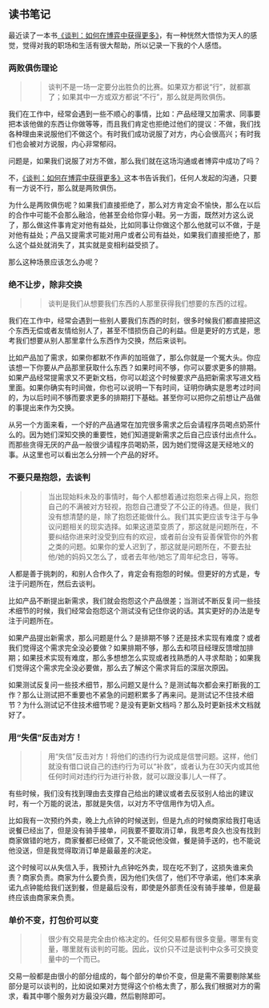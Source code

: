 ## 读书笔记

最近读了一本书[《谈判：如何在博弈中获得更多》](https://book.douban.com/subject/30203275/)，有一种恍然大悟惊为天人的感觉，觉得对我的职场和生活有很大帮助，所以记录一下我的个人感悟。

### 两败俱伤理论

>> 谈判不是一场一定要分出胜负的比赛。如果双方都说“行”，就都赢了；如果其中一方或双方都说“不行”，那么就是两败俱伤。

我们在工作中，经常会遇到一些不顺心的事情，比如：产品经理又加需求、同事要把本该他做的东西让你做等等，而且我们肯定也拒绝过他们的提议：不做，我们找各种理由来说服他们不做这个。有时我们成功说服了对方，内心会很高兴；有时我们也会被对方说服，内心非常郁闷。

问题是，如果我们说服了对方不做，那么我们就在这场沟通或者博弈中成功了吗？

不，[《谈判：如何在博弈中获得更多》](https://book.douban.com/subject/30203275/)这本书告诉我们，任何人发起的沟通，只要有一方说不行，那么就是两败俱伤。

为什么是两败俱伤呢？如果我们直接拒绝了，那么对方肯定会不愉快，那么在以后的合作中可能不会那么融洽，他甚至会给你穿小鞋。另一方面，既然对方这么说了，那么做这件事肯定对他有益处，比如同事让你做这个那么他就可以不做，于是对他有益处；产品又提需求可能对用户或者公司有益处，如果我们直接拒绝了，那么这个益处就消失了，其实就是变相利益受损了。

那么这种场景应该怎么办呢？

### 绝不让步，除非交换

>> 谈判是我们从想要我们东西的人那里获得我们想要的东西的过程。

我们在工作中，经常会遇到一些别人要我们东西的时刻，很多时候我们都直接把这个东西无偿或者友情给别人了，甚至不惜损伤自己的利益。但是更好的方式是，思考我们想要从别人那里拿什么东西作为交换，然后来谈判。

比如产品加了需求，如果你都默不作声的加班做了，那么你就是一个冤大头。你应该想一下你要从产品那里获取什么东西？如果时间不够，你可以要求更多的排期。如果产品经常提需求又不更新文档，你可以趁这个时候要求产品把新需求写进文档里面。如果你确实有时间做，你也可以说明一下有时间，证明你确实是思考过时间的，为以后时间不够而要求更多的排期打下基础。甚至你可以把你之前想让产品做的事提出来作为交换。

从另一个方面来看，一个好的产品通常在加完很多需求之后会请程序员喝点奶茶什么的。因为她们深知交换的重要性，她们知道提新需求之后自己应该付出点什么。而那些贪得无厌的产品一般很少请程序员喝奶茶，因为她们觉得这是天经地义的事。从这里也可以看出怎么分辨一个产品的好坏。

### 不要只是抱怨，去谈判

>> 当出现始料未及的事情时，每个人都想着通过抱怨来占得上风，抱怨自己的不满被对方轻视，抱怨自己遭受了不公正的待遇。但是，我们没有想清楚的是，除了抱怨还能做什么。我们其实更应该专注于与争议问题相关的现实选择。如果这道菜变质了，那这就是问题所在，不要纠结你进来时没受到应有的欢迎，或者前台没有妥善保管你的外套之类的问题。如果你的爱人迟到了，那这就是问题所在，不要去扯他/她的妈妈又怎么了，或者去年他/她忘了周年纪念日，等等。

人都是善于挑刺的，和别人合作久了，肯定会有抱怨的时候。但更好的方式是，专注于问题所在，然后去谈判。

比如产品不断提出新需求，我们就会抱怨这个产品很差；当测试不断反复问一些技术细节的时候，我们经常会抱怨这个测试没有记住你说的话。其实更好的办法是专注于问题所在。

如果产品提出新需求，那么问题是什么？是排期不够？还是技术实现有难度？或者我们觉得这个需求完全没必要做？如果排期不够，那么去和项目经理反馈增加排期；如果技术实现有难度，那么多想想怎么实现或者找熟悉的人寻求帮助；如果我们觉得这个需求完全没必要做，那么去了解这个需求背后的深层次原因。

如果测试反复问一些技术细节，那么问题又是什么？是测试每次都会来打断我的工作？那么让测试把不重要也不紧急的问题积累多了再来问。是测试记不住技术细节？为什么测试记不住技术细节呢？是没有更新文档吗？那么及时更新技术文档就好了。

### 用“失信”反击对方！

>> 用“失信”反击对方！将他们的违约行为说成是信誉问题。这样，他们就没有借口说自己的违约行为可以“补救”，或者认为在30天内或其他任何时间对违约行为进行补救，就可以跟没事儿人一样了。

有些时候，我们没有找到理由去支撑自己给出的建议或者去反驳别人给出的建议时，有一个万能的说法，那就是失信，以对方不守信用作为切入点。

比如我有一次预约外卖，晚上九点钟的时候送到，但是九点的时候商家给我打电话说餐已经出了，但是没有骑手接单，问我要不要取消订单，我思考良久也没有找到商家做错的地方，商家餐都已经做了，又不能说他没做，餐是骑手送的，也不能说他没送，但是我觉得取消订单是最最差的决定。

这个时候可以从失信入手，我预计九点钟吃外卖，现在吃不到了，这损失谁来负责？商家负责。商家为什么要负责，因为他们失信了，他们不守承诺，他们本来承诺九点钟能给我们送到餐，但是最后没有，即使是外部责任没有骑手接单，但是最终应该由商家来负责。

### 单价不变，打包价可以变

>> 很少有交易是完全由价格决定的。任何交易都有很多变量。哪里有变量，哪里就有谈判的可能。因此，议价只不过是谈判中众多可交换变量中的一个而已。

交易一般都是由很小的部分组成的，每个部分的单价不变，但是需不需要剔除某些部分是可以谈判的，比如说如果对方觉得这个价格太贵了，那么我们根据对方的需求，看其中哪个服务对方最没兴趣，然后剔除即可。


